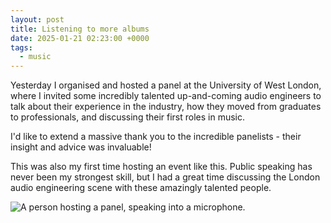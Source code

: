 ```yaml
---
layout: post
title: Listening to more albums
date: 2025-01-21 02:23:00 +0000
tags: 
  - music
---
```


Yesterday I organised and hosted a panel at the University of West London, where I invited some incredibly talented up-and-coming audio engineers to talk about their experience in the industry, how they moved from graduates to professionals, and discussing their first roles in music.

I'd like to extend a massive thank you to the incredible panelists - their insight and advice was invaluable!

This was also my first time hosting an event like this. Public speaking has never been my strongest skill, but I had a great time discussing the London audio engineering scene with these amazingly talented people.

<div>
    <img src="../assets/posts/engineerpanel.jpg" class="rounded" alt="A person hosting a panel, speaking into a microphone.">
</div>